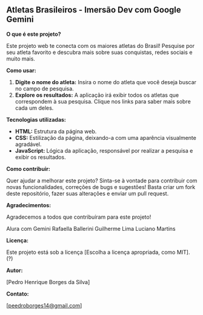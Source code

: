 ##  Atletas Brasileiros - Imersão Dev com Google Gemini
**O que é este projeto?**

Este projeto web te conecta com os maiores atletas do Brasil! Pesquise por seu atleta favorito e descubra mais sobre suas conquistas, redes sociais e muito mais. 

**Como usar:**

1. **Digite o nome do atleta:** Insira o nome do atleta que você deseja buscar no campo de pesquisa.
2. **Explore os resultados:** A aplicação irá exibir todos os atletas que correspondem à sua pesquisa. Clique nos links para saber mais sobre cada um deles.

**Tecnologias utilizadas:**

* **HTML:** Estrutura da página web.
* **CSS:** Estilização da página, deixando-a com uma aparência visualmente agradável.
* **JavaScript:** Lógica da aplicação, responsável por realizar a pesquisa e exibir os resultados.

**Como contribuir:**

Quer ajudar a melhorar este projeto? Sinta-se à vontade para contribuir com novas funcionalidades, correções de bugs e sugestões! Basta criar um fork deste repositório, fazer suas alterações e enviar um pull request.

**Agradecimentos:**

Agradecemos a todos que contribuíram para este projeto!

Alura com Gemini
Rafaella Ballerini
Guilherme Lima
Luciano Martins

**Licença:**

Este projeto está sob a licença [Escolha a licença apropriada, como MIT]. (?)

**Autor:**

[Pedro Henrique Borges da Silva]

**Contato:**

[peedroborges14@gmail.com]
